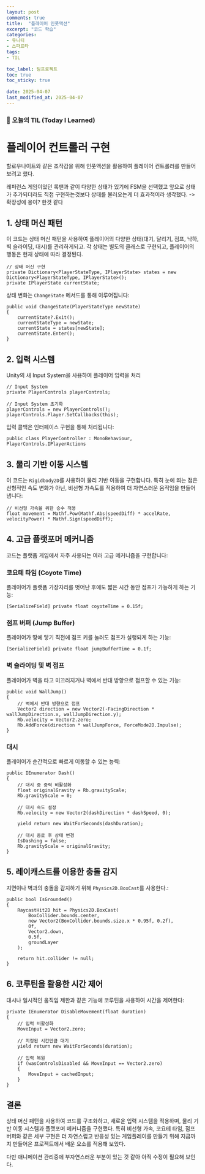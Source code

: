 ```yaml
---
layout: post
comments: true
title:  "플레이어 인풋액션"
excerpt: "코드 학습"
categories: 
- 유니티
- 스파르타
tags:
- TIL
 
toc_label: 팀프로젝트
toc: true
toc_sticky: true
 
date: 2025-04-07
last_modified_at: 2025-04-07
---
```


### 📆 오늘의 TIL (Today I Learned)

# 플레이어 컨트롤러 구현

할로우나이트와 같은 조작감을 위해 인풋액션을 활용하여 플레이어 컨트롤러를 만들어 보려고 했다.

레퍼런스 게임이었던 록맨과 같이 다양한 상태가 있기에 FSM을 선택했고 앞으로 상태가 추가되더라도 직접 구현하는것보다 상태를 불러오는게 더 효과적이라 생각했다. -> 확장성에 용이? 한것 같다



## 1. 상태 머신 패턴

이 코드는 상태 머신 패턴을 사용하여 플레이어의 다양한 상태(대기, 달리기, 점프, 낙하, 벽 슬라이딩, 대시)를 관리하게되고. 각 상태는 별도의 클래스로 구현되고, 플레이어의 행동은 현재 상태에 따라 결정된다.

```
// 상태 머신 구현
private Dictionary<PlayerStateType, IPlayerState> states = new Dictionary<PlayerStateType, IPlayerState>();
private IPlayerState currentState;
```

상태 변화는 `ChangeState` 메서드를 통해 이루어집니다:

```
public void ChangeState(PlayerStateType newState)
{
    currentState?.Exit();
    currentStateType = newState;
    currentState = states[newState];
    currentState.Enter();
}
```

## 2. 입력 시스템

Unity의 새 Input System을 사용하여 플레이어 입력을 처리

```
// Input System
private PlayerControls playerControls;

// Input System 초기화
playerControls = new PlayerControls();
playerControls.Player.SetCallbacks(this);
```

입력 콜백은 인터페이스 구현을 통해 처리됩니다:

```
public class PlayerController : MonoBehaviour, PlayerControls.IPlayerActions
```

## 3. 물리 기반 이동 시스템

이 코드는 `Rigidbody2D`를 사용하여 물리 기반 이동을 구현합니다. 특히 눈에 띄는 점은 선형적인 속도 변화가 아닌, 비선형 가속도를 적용하여 더 자연스러운 움직임을 만들어냅니다:

```
// 비선형 가속을 위한 승수 적용
float movement = Mathf.Pow(Mathf.Abs(speedDiff) * accelRate, velocityPower) * Mathf.Sign(speedDiff);
```

## 4. 고급 플랫포머 메커니즘

코드는 플랫폼 게임에서 자주 사용되는 여러 고급 메커니즘을 구현합니다:

### 코요테 타임 (Coyote Time)

플레이어가 플랫폼 가장자리를 벗어난 후에도 짧은 시간 동안 점프가 가능하게 하는 기능:

```
[SerializeField] private float coyoteTime = 0.15f;
```

### 점프 버퍼 (Jump Buffer)

플레이어가 땅에 닿기 직전에 점프 키를 눌러도 점프가 실행되게 하는 기능:

```
[SerializeField] private float jumpBufferTime = 0.1f;
```

### 벽 슬라이딩 및 벽 점프

플레이어가 벽을 타고 미끄러지거나 벽에서 반대 방향으로 점프할 수 있는 기능:

```
public void WallJump()
{
    // 벽에서 반대 방향으로 점프
    Vector2 direction = new Vector2(-FacingDirection * wallJumpDirection.x, wallJumpDirection.y);
    Rb.velocity = Vector2.zero;
    Rb.AddForce(direction * wallJumpForce, ForceMode2D.Impulse);
}
```

### 대시

플레이어가 순간적으로 빠르게 이동할 수 있는 능력:

```
public IEnumerator Dash()
{
    // 대시 중 중력 비활성화
    float originalGravity = Rb.gravityScale;
    Rb.gravityScale = 0;
    
    // 대시 속도 설정
    Rb.velocity = new Vector2(dashDirection * dashSpeed, 0);
    
    yield return new WaitForSeconds(dashDuration);
    
    // 대시 종료 후 상태 변경
    IsDashing = false;
    Rb.gravityScale = originalGravity;
}
```

## 5. 레이캐스트를 이용한 충돌 감지

지면이나 벽과의 충돌을 감지하기 위해 `Physics2D.BoxCast`를 사용한다.:

```
public bool IsGrounded()
{
    RaycastHit2D hit = Physics2D.BoxCast(
        BoxCollider.bounds.center,
        new Vector2(BoxCollider.bounds.size.x * 0.95f, 0.2f),
        0f,
        Vector2.down,
        0.5f,
        groundLayer
    );
    
    return hit.collider != null;
}
```

## 6. 코루틴을 활용한 시간 제어

대시나 일시적인 움직임 제한과 같은 기능에 코루틴을 사용하여 시간을 제어한다:

```
private IEnumerator DisableMovement(float duration)
{
    // 입력 비활성화
    MoveInput = Vector2.zero;
    
    // 지정된 시간만큼 대기
    yield return new WaitForSeconds(duration);
    
    // 입력 복원
    if (wasControlsDisabled && MoveInput == Vector2.zero)
    {
        MoveInput = cachedInput;
    }
}
```

## 결론

상태 머신 패턴을 사용하여 코드를 구조화하고, 새로운 입력 시스템을 적용하며, 물리 기반 이동 시스템과 플랫포머 메커니즘을 구현했다. 특히 비선형 가속, 코요테 타임, 점프 버퍼와 같은 세부 구현은 더 자연스럽고 반응성 있는 게임플레이를 만들기 위해 지금까지 만들어온 프로젝트에서 배운 요소를 적용해 보았다.

다만 애니메이션 관리중에 부자연스러운 부분이 있는 것 같아 아직 수정이 필요해 보인다.

